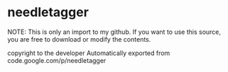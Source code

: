 # needletagger

NOTE: This is only an import to my github. If you want to use this source, you are free to download or modify the contents.

copyright to the developer
Automatically exported from code.google.com/p/needletagger
